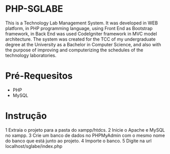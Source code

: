 # PHP-SGLABE
This is a Technology Lab Management System. 
It was developed in WEB platform, in PHP programming language, using Front End as Bootstrap framework, 
in Back End was used CodeIgniter framework in MVC model architecture. 
The system was created for the TCC of my undergraduate degree at the University as a Bachelor in Computer Science, 
and also with the purpose of improving and computerizing the schedules of the technology laboratories.


# Pré-Requesitos

- PHP
- MySQL

# Instrução

1 Extraia o projeto para a pasta do xampp/htdcs.
2 Inicie o Apache e MySQL no xampp.
3 Crie um banco de dados no PHPMyAdmin com o mesmo nome do banco que está junto ao projeto.
4 Importe o banco.
5 Digite na url localhost/sglabe/index.php

